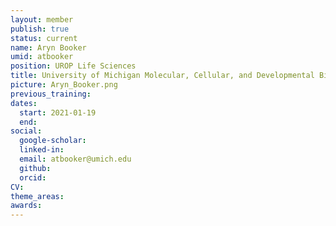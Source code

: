 ```yaml
---
layout: member
publish: true
status: current
name: Aryn Booker
umid: atbooker
position: UROP Life Sciences
title: University of Michigan Molecular, Cellular, and Developmental Biology 
picture: Aryn_Booker.png
previous_training: 
dates:
  start: 2021-01-19
  end: 
social: 
  google-scholar: 
  linked-in: 
  email: atbooker@umich.edu
  github:
  orcid:
CV: 
theme_areas:
awards:
---
```


